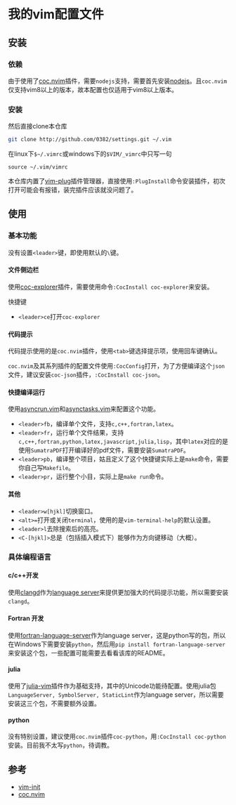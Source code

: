 # 我的vim配置文件

## 安装

### 依赖

由于使用了[coc.nvim](https://github.com/neoclide/coc.nvim)插件，需要`nodejs`支持，需要首先安装[nodejs](https://nodejs.org/)。且`coc.nvim`仅支持vim8以上的版本，故本配置也仅适用于vim8以上版本。

### 安装

然后直接clone本仓库
```bash
git clone http://github.com/0382/settings.git ~/.vim
```
在linux下`$~/.vimrc`或windows下的`$VIM/_vimrc`中只写一句
```vim
source ~/.vim/vimrc
```

本仓库内置了[vim-plug](https://github.com/junegunn/vim-plug)插件管理器，直接使用`:PlugInstall`命令安装插件，初次打开可能会有报错，装完插件应该就没问题了。

## 使用

### 基本功能

没有设置`<leader>`键，即使用默认的`\`键。

#### 文件侧边栏

使用[coc-explorer](https://github.com/weirongxu/coc-explorer)插件，需要使用命令`:CocInstall coc-explorer`来安装。

快捷键
- `<leader>ce`打开`coc-explorer`

#### 代码提示

代码提示使用的是`coc.nvim`插件，使用`<tab>`键选择提示项，使用回车键确认。

`coc.nvim`及其系列插件的配置文件使用`:CocConfig`打开，为了方便编译这个`json`文件，建议安装`coc-json`插件，`:CocInstall coc-json`。

#### 快捷编译运行

使用[asyncrun.vim](https://github.com/skywind3000/asyncrun.vim)和[asynctasks.vim](https://github.com/skywind3000/asynctasks.vim)来配置这个功能。

- `<leader>fb`，编译单个文件，支持`c,c++,fortran,latex`。
- `<leader>fr`，运行单个文件结果，支持`c,c++,fortran,python,latex,javascript,julia,lisp`，其中`latex`对应的是使用`SumatraPDF`打开编译好的pdf文件，需要安装`SumatraPDF`。
- `<leader>pb`，编译整个项目，姑且定义了这个快捷键实际上是`make`命令，需要你自己写`Makefile`。
- `<leader>pr`，运行整个小目，实际上是`make run`命令。

#### 其他
- `<leader>w[hjkl]`切换窗口。
- `<alt>=`打开或关闭`terminal`，使用的是`vim-terminal-help`的默认设置。
- `<leader>l`去除搜索后的高亮。
- `<C-[hjkl]>`总是（包括插入模式下）能够作为方向键移动（大概）。

### 具体编程语言

#### c/c++开发

使用[clangd](https://clangd.llvm.org/)作为[language server](https://microsoft.github.io/language-server-protocol/)来提供更加强大的代码提示功能，所以需要安装`clangd`。

#### Fortran 开发

使用[fortran-language-server](https://github.com/hansec/fortran-language-server)作为language server，这是python写的包，所以在Windows下需要安装`python`，然后用`pip install fortran-language-server`来安装这个包，一些配置可能需要去看看该库的README。

#### julia

使用了[julia-vim](https://github.com/JuliaEditorSupport/julia-vim)插件作为基础支持，其中的Unicode功能待配置。使用julia包`LanguageServer, SymbolServer, StaticLint`作为language server，所以需要安装这三个包，不需要额外设置。

#### python

没有特别设置，建议使用`coc.nvim`插件`coc-python`，用`:CocInstall coc-python`安装。目前我不太写`python`，待调教。


## 参考
- [vim-init](https://github.com/skywind3000/vim-init)
- [coc.nvim](https://github.com/neoclide/coc.nvim/wiki)
